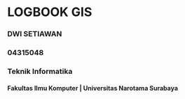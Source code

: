 # LOGBOOK GIS

### DWI SETIAWAN
### 04315048
### Teknik Informatika
#### Fakultas Ilmu Komputer | Universitas Narotama Surabaya